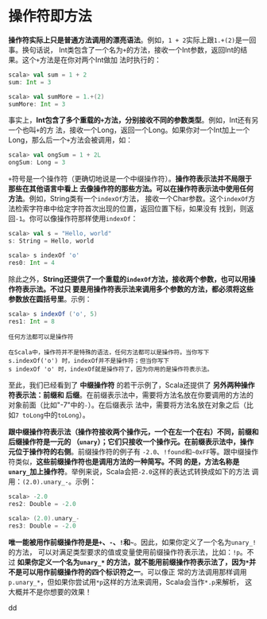 操作符即方法
================================================================================
**操作符实际上只是普通方法调用的漂亮语法**。例如，`1 + 2`实际上跟`1.+(2)`是一回事。换句话说，
Int类包含了一个名为`+`的方法，接收一个Int参数，返回Int的结果。这个`+`方法是在你对两个Int做加
法时执行的：
```scala
scala> val sum = 1 + 2
sum: Int = 3

scala> val sumMore = 1.+(2)
sumMore: Int = 3
```
事实上，**Int包含了多个重载的`+`方法，分别接收不同的参数类型**。例如，Int还有另一个也叫`+`的方
法，接收一个Long，返回一个Long。如果你对一个Int加上一个Long，那么后一个`+`方法会被调用，如：
```scala
scala> val ongSum = 1 + 2L
ongSum: Long = 3
```
`+`符号是一个操作符（更确切地说是一个中缀操作符）。**操作符表示法并不局限于那些在其他语言中看上
去像操作符的那些方法。可以在操作符表示法中使用任何方法**。例如，String类有一个`indexOf`方法，
接收一个Char参数。这个`indexOf`方法检索字符串中给定字符首次出现的位置，返回位置下标，如果没有
找到，则返回`-1`。你可以像操作符那样使用`indexOf`：
```scala
scala> val s = "Hello, world"
s: String = Hello, world

scala> s indexOf 'o'
res0: Int = 4
```
除此之外，**String还提供了一个重载的`indexOf`方法，接收两个参数，也可以用操作符表示法。不过只
要是用操作符表示法来调用多个参数的方法，都必须将这些参数放在圆括号里**。示例：
```scala
scala> s indexOf ('o', 5)
res1: Int = 8
```
```
任何方法都可以是操作符

在Scala中，操作符并不是特殊的语法，任何方法都可以是操作符。当你写下 s.indexOf('o') 时，indexOf并不是操作符；但当你写下
s indexOf 'o' 时，indexOf就是操作符了，因为你用的是操作符表示法。
```
至此，我们已经看到了 **中缀操作符** 的若干示例了，Scala还提供了 **另外两种操作符表示法：前缀和
后缀**。在前缀表示法中，需要将方法名放在你要调用的方法的对象前面（比如"-7"中的`-`）。在后缀表示
法中，需要将方法名放在对象之后（比如`7 toLong`中的`toLong`）。

**跟中缀操作符表示法（操作符接收两个操作元，一个在左一个在右）不同，前缀和后缀操作符是一元的
（`unary`）；它们只接收一个操作元。在前缀表示法中，操作元位于操作符的右侧**。前缀操作符的例子有
`-2.0`、`!found`和`~0xFF`等。跟中缀操作符类似，**这些前缀操作符也是调用方法的一种简写。不同
的是，方法名称是`unary_`加上操作符**。举例来说，Scala会把`-2.0`这样的表达式转换成如下的方法
调用：`(2.0).unary_-`。示例：
```scala
scala> -2.0
res2: Double = -2.0

scala> (2.0).unary_-
res3: Double = -2.0
```
**唯一能被用作前缀操作符是是`+`、`-`、`!`和`~`**。因此，如果你定义了一个名为`unary_!`的方法，
可以对满足类型要求的值或变量使用前缀操作符表示法，比如：`!p`。不过 **如果你定义一个名为`unary_*`
的方法，就不能用前缀操作符表示法了，因为`*`并不是可以用作前缀操作符的四个标识符之一**。可以像正
常的方法调用那样调用`p.unary_*`，但如果你尝试用`*p`这样的方法来调用，Scala会当作`*.p`来解析，
这大概并不是你想要的效果！































dd
